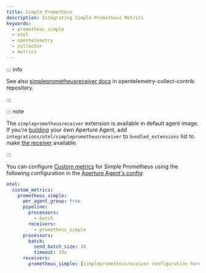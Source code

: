 ```yaml
---
title: Simple Prometheus
description: Integrating Simple Prometheus Metrics
keywords:
  - prometheus_simple
  - otel
  - opentelemetry
  - collector
  - metrics
---
```


::: info

See also [simpleprometheusreceiver docs][receiver] in opentelemetry-collect-contrib repository.

:::

::: note

The `simpleprometheusreceiver` extension is available in default agent image. If you're [building][build] your own Aperture Agent, add `integrations/otel/simpleprometheusreceiver` to `bundled_extensions` list to make [the receiver][receiver] available.

:::

You can configure [Custom metrics][custom-metrics] for Simple Prometheus using
the following configuration in the [Aperture Agent's config][agent-config]:

```yaml
otel:
  custom_metrics:
    prometheus_simple:
      per_agent_group: true
      pipeline:
        processors:
          - batch
        receivers:
          - prometheus_simple
      processors:
        batch:
          send_batch_size: 10
          timeout: 10s
      receivers:
        prometheus_simple: [simpleprometheusreceiver configuration here]
```

[build]: /reference/aperturectl/build/agent/agent.md
[receiver]:
  https://github.com/open-telemetry/opentelemetry-collector-contrib/tree/main/receiver/simpleprometheusreceiver
[custom-metrics]: /reference/configuration/agent.md#custom-metrics-config
[agent-config]: /reference/configuration/agent.md#agent-o-t-e-l-config

